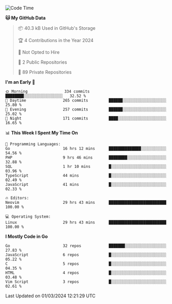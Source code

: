
<!--START_SECTION:waka-->
![Code Time](http://img.shields.io/badge/Code%20Time-4%2C653%20hrs%2042%20mins-blue)

**🐱 My GitHub Data** 

> 📦 40.3 kB Used in GitHub's Storage 
 > 
> 🏆 4 Contributions in the Year 2024
 > 
> 🚫 Not Opted to Hire
 > 
> 📜 2 Public Repositories 
 > 
> 🔑 89 Private Repositories 
 > 
**I'm an Early 🐤** 

```text
🌞 Morning                334 commits         ████████░░░░░░░░░░░░░░░░░   32.52 % 
🌆 Daytime                265 commits         ██████░░░░░░░░░░░░░░░░░░░   25.80 % 
🌃 Evening                257 commits         ██████░░░░░░░░░░░░░░░░░░░   25.02 % 
🌙 Night                  171 commits         ████░░░░░░░░░░░░░░░░░░░░░   16.65 % 
```


📊 **This Week I Spent My Time On** 

```text
💬 Programming Languages: 
Go                       16 hrs 12 mins      ██████████████░░░░░░░░░░░   54.56 % 
PHP                      9 hrs 46 mins       ████████░░░░░░░░░░░░░░░░░   32.88 % 
SQL                      1 hr 10 mins        █░░░░░░░░░░░░░░░░░░░░░░░░   03.96 % 
TypeScript               44 mins             █░░░░░░░░░░░░░░░░░░░░░░░░   02.49 % 
JavaScript               41 mins             █░░░░░░░░░░░░░░░░░░░░░░░░   02.33 % 

🔥 Editors: 
Neovim                   29 hrs 43 mins      █████████████████████████   100.00 % 

💻 Operating System: 
Linux                    29 hrs 43 mins      █████████████████████████   100.00 % 
```

**I Mostly Code in Go** 

```text
Go                       32 repos            ███████░░░░░░░░░░░░░░░░░░   27.83 % 
JavaScript               6 repos             █░░░░░░░░░░░░░░░░░░░░░░░░   05.22 % 
C                        5 repos             █░░░░░░░░░░░░░░░░░░░░░░░░   04.35 % 
HTML                     4 repos             █░░░░░░░░░░░░░░░░░░░░░░░░   03.48 % 
Vim Script               3 repos             █░░░░░░░░░░░░░░░░░░░░░░░░   02.61 % 
```




 Last Updated on 01/03/2024 12:21:29 UTC
<!--END_SECTION:waka-->
